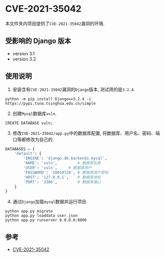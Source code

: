 # CVE-2021-35042
本文件夹内项目提供了`CVE-2021-35042`漏洞的环境.

## 受影响的 Django 版本
 - version 3.1
 - version 3.2

## 使用说明
1. 安装含有`CVE-2021-35042`漏洞的`Django`版本, 测试用的是`3.2.4`.

```shell
python -m pip install Django==3.2.4 -i https://pypi.tuna.tsinghua.edu.cn/simple
```

2. 创建`Mysql`数据库`vuln`.

```shell
CREATE DATABASE vuln;
```

3. 修改`CVE-2021-35042/app.py`中的数据库配置, 将数据库、用户名、密码、端口等都修改为自己的.

```python
DATABASES = {
    'default': {
        'ENGINE': 'django.db.backends.mysql',
        'NAME': 'vuln',         # 数据库名称
        'USER': 'vuln',     # 数据库用户
        'PASSWORD': '20010728', # 数据库用户密码
        'HOST': '127.0.0.1',    # 数据库地址
        'PORT': '3306',         # 数据库端口
    }
}
```

4. 通过`Django`加载`mysql`数据并运行项目.

```shell
python app.py migrate
python app.py loaddata user.json
python app.py runserver 0.0.0.0:8000
```

## 参考
 - [CVE-2021-35042](https://github.com/vulhub/vulhub/tree/master/django/CVE-2021-35042)